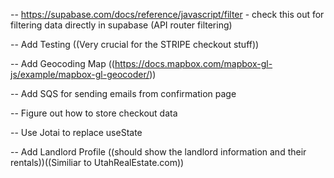 <!-- DONE -->

<!-- -- For property stuff use https://random-data-api.com/documentation - specifically /users or /addresses -->
<!-- -- Upload fake data into DB -->
<!-- -- Add filtering below Rental Header -->
<!-- -- Add Pricing and Bedrooms to supabase DB -->
<!-- -- Create Rentals Card component -->
<!-- -- Create [uid] page for rentals -->
<!-- -- Filtered States in Alphabetical order -->
<!-- -- https://supabase.com/docs/reference/javascript/eq for fetching data for specific rental on [uid] page -->
<!-- -- Implement filtering to update state in /rentals -->
<!-- -- Implement figma design layout - ((WIP)) -->
<!-- -- Create 404 Page -->
<!-- -- Create Landlord Card Component -->
<!-- -- Implement modified [uid] page from Figma (instead of all the description stuff - small desc and calendar to choose dates to "rent" and then use STRIPE API) -->
<!-- -- Add Date Range Picker on rental details page - https://github.com/wojtekmaj/react-daterange-picker -->
<!-- -- Add Stripe API  -->
<!-- -- Add checkout for stripe from date range picker component or on [uid] page -->
<!-- -- Figure out how to customize stripe API to have rental property name and price -->
<!-- -- Mapbox or Google Maps for above since we have lat and long in DB -->
<!-- -- Redo styling for /rentals to have map of right and cards on left or vice versa ((PRIORITY #1)) -->
<!-- -- Add Styling for Date Range Picker -->
<!-- -- Add Head Metadata for SEO -->
<!-- -- Add WebGL Error Handling -->
<!-- -- Update Stripe API Handling -->
<!-- -- Add Checkout Toast -->
<!-- -- Add ?status=cancel for stripe route handling ((just check if router.)) -->
<!-- -- ?status=success ((send to confirmation page)) - -->
<!-- -- Cancellation Page - Something like sorry to see you go. Let us know what we can do better. -->
<!-- -- Confirmation Page - QR Code  -->
<!-- -- Add Toast Notif for checkout ((wait 2-3 seconds before redirect))((setTimeout)) -->
<!-- -- Create Custom 404 Page -->
<!-- -- Add "Contact Form" to cancellation -->

<!-- TODO -->

-- https://supabase.com/docs/reference/javascript/filter - check this out for filtering data directly in supabase (API router filtering)

-- Add Testing ((Very crucial for the STRIPE checkout stuff))

-- Add Geocoding Map ((https://docs.mapbox.com/mapbox-gl-js/example/mapbox-gl-geocoder/))

-- Add SQS for sending emails from confirmation page

-- Figure out how to store checkout data

-- Use Jotai to replace useState

-- Add Landlord Profile ((should show the landlord information and their rentals))((Similiar to UtahRealEstate.com))
